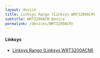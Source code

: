 ```yaml
---
layout: device
title: Linksys Rango (Linksys WRT3200ACM)
subtitle: WRT3200ACM Device
permalink: /devices/WRT3200ACM/
---
```



#### Linksys

- [Linksys Rango (Linksys WRT3200ACM)](/devices/WRT3200ACM/PureFusionWRT)
